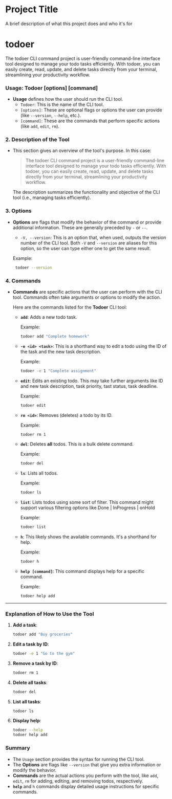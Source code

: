
# Project Title

A brief description of what this project does and who it's for

# todoer
The todoer CLI command project is user-friendly command-line interface tool designed to manage your todo tasks efficiently. With todoer, you can easily create, read, update, and delete tasks directly from your terminal, streamlining your productivity workflow.

### **Usage: Todoer [options] [command]**

-   **Usage** defines how the user should run the CLI tool.
    -   `Todoer`: This is the name of the CLI tool.
    -   `[options]`: These are optional flags or options the user can provide (like `--version`, `--help`, etc.).
    -   `[command]`: These are the commands that perform specific actions (like `add`, `edit`, `rm`).

### 2\. **Description of the Tool**

-   This section gives an overview of the tool's purpose. In this case:

    > The todoer CLI command project is a user-friendly command-line interface tool designed to manage your todo tasks efficiently. With todoer, you can easily create, read, update, and delete tasks directly from your terminal, streamlining your productivity workflow.

    The description summarizes the functionality and objective of the CLI tool (i.e., managing tasks efficiently).

### 3\. **Options**

-   **Options** are flags that modify the behavior of the command or provide additional information. These are generally preceded by `-` or `--`.

    -   `-V, --version`: This is an option that, when used, outputs the version number of the CLI tool. Both `-V` and `--version` are aliases for this option, so the user can type either one to get the same result.

    Example:

    ```bash
     todoer --version
    ```

### 4\. **Commands**

-   **Commands** are specific actions that the user can perform with the CLI tool. Commands often take arguments or options to modify the action.

    Here are the commands listed for the **Todoer** CLI tool:

    -   **`add`**: Adds a new todo task.

        Example:

        ```bash
        todoer add "Complete homework"
        ```

    -   **`-e <id> <task>`**: This is a shorthand way to edit a todo using the ID of the task and the new task description.

        Example:

        ```bash
        todoer -e 1 "Complete assignment"
        ```

    -   **`edit`**: Edits an existing todo. This may take further arguments like ID and new task description, task priority, tast status, task deadline.

        Example:

        ```bash
        todoer edit
        ```

    -   **`rm <id>`**: Removes (deletes) a todo by its ID.

        Example:

        ```bash
        todoer rm 1
        ```

    -   **`del`**: Deletes **all** todos. This is a bulk delete command.

        Example:

        ```bash
        todoer del
        ```

    -   **`ls`**: Lists all todos.

        Example:

        ```bash
        todoer ls
        ```

    -   **`list`**: Lists todos using some sort of filter. This command might support various filtering options like Done | InProgress | onHold 

        Example:

        ```bash
        todoer list
        ```

    -   **`h`**: This likely shows the available commands. It's a shorthand for help.

        Example:

        ```bash
        todoer h
        ```

    -   **`help [command]`**: This command displays help for a specific command.

        Example:

        ```bash
        todoer help add
        ```

* * * * *

### Explanation of How to Use the Tool

1.  **Add a task**:

    ```bash
    todoer add "Buy groceries"
    ```

2.  **Edit a task by ID**:

    ```bash
    todoer -e 1 "Go to the gym"
    ```

3.  **Remove a task by ID**:

    ```bash
    todoer rm 1
    ```

4.  **Delete all tasks**:

    ```bash
    todoer del
    ```

5.  **List all tasks**:

    ```bash
    todoer ls
    ```

6.  **Display help**:

    ```bash
    todoer --help
    todoer help add
    ```

### Summary

-   The `Usage` section provides the syntax for running the CLI tool.
-   The **Options** are flags like `--version` that give you extra information or modify the behavior.
-   **Commands** are the actual actions you perform with the tool, like `add`, `edit`, `rm` for adding, editing, and removing todos, respectively.
-   **`help`** and `h` commands display detailed usage instructions for specific commands.
